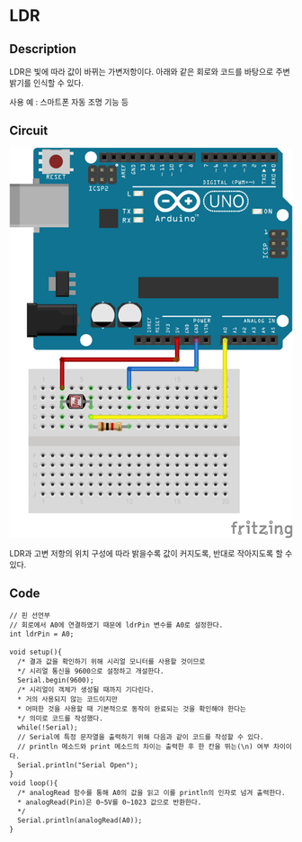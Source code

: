 # LDR

## Description

  LDR은 빛에 따라 값이 바뀌는 가변저항이다.
  아래와 같은 회로와 코드를 바탕으로 주변 밝기를 인식할 수 있다.

  사용 예 : 스마트폰 자동 조명 기능 등

## Circuit

![LDR Circuit](../manual/Circuit_LDR.png)

LDR과 고변 저항의 위치 구성에 따라 밝을수록 값이 커지도록, 반대로 작아지도록 할 수 있다.


## Code
```
// 핀 선언부
// 회로에서 A0에 연결하였기 때문에 ldrPin 변수를 A0로 설정한다.
int ldrPin = A0;

void setup(){
  /* 결과 값을 확인하기 위해 시리얼 모니터를 사용할 것이므로
  */ 시리얼 통신을 9600으로 설정하고 개설한다.
  Serial.begin(9600);
  /* 시리얼이 객체가 생성될 때까지 기다린다.
  * 거의 사용되지 않는 코드이지만
  * 어떠한 것을 사용할 때 기본적으로 동작이 완료되는 것을 확인해야 한다는
  */ 의미로 코드를 작성했다.
  while(!Serial);
  // Serial에 특정 문자열을 출력하기 위해 다음과 같이 코드를 작성할 수 있다.
  // println 메소드와 print 메소드의 차이는 출력한 후 한 칸을 뛰는(\n) 여부 차이이다.
  Serial.println("Serial Open");
}
void loop(){
  /* analogRead 함수를 통해 A0의 값을 읽고 이를 println의 인자로 넘겨 출력한다.
  * analogRead(Pin)은 0~5V를 0~1023 값으로 반환한다.
  */
  Serial.println(analogRead(A0));
}

```

